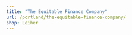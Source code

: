 ```yaml
---
title: "The Equitable Finance Company"
url: /portland/the-equitable-finance-company/
shop: Leiher
---
```

